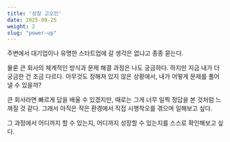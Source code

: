 ```yaml
---
title: '성장 고오민'
date: 2025-08-25
weight: 2
slug: "power-up"
---
```


주변에서 대기업이나 유명한 스타트업에 갈 생각은 없냐고 종종 묻는다.

물론 큰 회사의 체계적인 방식과 문제 해결 과정은 나도 궁금하다. 하지만 지금 내가 더 궁금한 건 조금 다르다.
아무것도 정해져 있지 않은 상황에서, 내가 어떻게 문제를 풀어낼 수 있을까?

큰 회사라면 빠르게 답을 배울 수 있겠지만, 때로는 그게 너무 일찍 정답을 본 것처럼 느껴질 것 같다. 그래서 아직은 작은 환경에서 직접 시행착오를 겪으며 일해보고 싶다.

그 과정에서 어디까지 할 수 있는지, 어디까지 성장할 수 있는지를 스스로 확인해보고 싶다.
